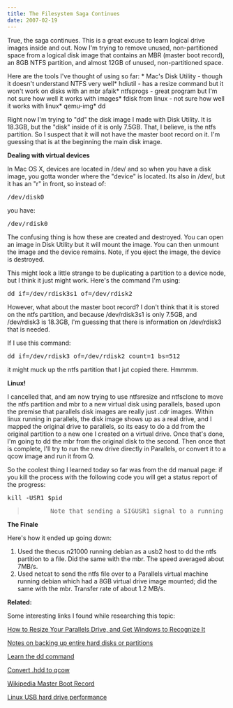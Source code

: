 ```yaml
---
title: The Filesystem Saga Continues
date: 2007-02-19
---
```

True, the saga continues. This is a great excuse to learn logical drive images inside and out. Now I'm trying to remove unused, non-partitioned space from a logical disk image that contains an MBR (master boot record), an 8GB NTFS partition, and almost 12GB of unused, non-partitioned space.

Here are the tools I've thought of using so far: * Mac's Disk Utility - though it doesn't understand NTFS very well* hdiutil - has a resize command but it won't work on disks with an mbr afaik* ntfsprogs - great program but I'm not sure how well it works with images* fdisk from linux - not sure how well it works with linux* qemu-img* dd

Right now I'm trying to "dd" the disk image I made with Disk Utility. It is 18.3GB, but the "disk" inside of it is only 7.5GB. That, I believe, is the ntfs partition. So I suspect that it will not have the master boot record on it. I'm guessing that is at the beginning the main disk image.

<strong>Dealing with virtual devices</strong>

In Mac OS X, devices are located in /dev/ and so when you have a disk image, you gotta wonder where the "device" is located. Its also in /dev/, but it has an "r" in front, so instead of:

<pre>/dev/disk0</pre>

you have:

<pre>/dev/rdisk0</pre>

The confusing thing is how these are created and destroyed. You can open an image in Disk Utility but it will mount the image. You can then unmount the image and the device remains. Note, if you eject the image, the device is destroyed.

This might look a little strange to be duplicating a partition to a device node, but I think it just might work. Here's the command I'm using:

<pre>dd if=/dev/rdisk3s1 of=/dev/rdisk2</pre>

However, what about the master boot record? I don't think that it is stored on the ntfs partition, and because /dev/rdisk3s1 is only 7.5GB, and /dev/rdisk3 is 18.3GB, I'm guessing that there is information on /dev/rdisk3 that is needed.

If I use this command:

<pre>dd if=/dev/rdisk3 of=/dev/rdisk2 count=1 bs=512</pre>

it might muck up the ntfs partition that I jut copied there. Hmmmm.

<strong>Linux!</strong>

I cancelled that, and am now trying to use ntfsresize and ntfsclone to move the ntfs partition and mbr to a new virtual disk using parallels, based upon the premise that parallels disk images are really just .cdr images. Within linux running in parallels, the disk image shows up as a real drive, and I mapped the original drive to parallels, so its easy to do a dd from the original partition to a new one I created on a virtual drive. Once that's done, I'm going to dd the mbr from the original disk to the second. Then once that is complete, I'll try to run the new drive directly in Parallels, or convert it to a qcow image and run it from Q.

So the coolest thing I learned today so far was from the dd manual page: if you kill the process with the following code you will get a status report of the progress:

<pre>kill -USR1 $pid</pre>

<blockquote>

<pre>       Note that sending a SIGUSR1 signal to a running 'dd' process makes  it       print to standard error the number of records read and written so far,       then to resume copying.              $ dd if=/dev/zero of=/dev/null& pid=$!              $ kill -USR1 $pid; sleep 1; kill $pid              10899206+0 records in 10899206+0 records out</pre></blockquote>

<strong>The Finale</strong>

Here's how it ended up going down: <ol><li>Used the thecus n21000 running debian as a usb2 host to dd the ntfs partition to a file. Did the same with the mbr. The speed averaged about 7MB/s.</li><li>Used netcat to send the ntfs file over to a Parallels virtual machine running debian which had a 8GB virtual drive image mounted; did the same with the mbr. Transfer rate of about 1.2 MB/s. </li></ol>

<strong>Related:</strong>

Some interesting links I found while researching this topic:

<a href="http://uneasysilence.com/archive/2007/01/9404/">How to Resize Your Parallels Drive, and Get Windows to Recognize It</a>

<a href="http://www.inference.phy.cam.ac.uk/saw27/notes/backup-hard-disk-partitions.html">Notes on backing up entire hard disks or partitions</a>

<a href="http://www.linuxquestions.org/questions/showthread.php?t=362506">Learn the dd command</a>

<a href="http://www.kidsquid.com/cgi-bin/moin.cgi/FrequentlyAskedQuestions#head-46d3f40c447a63bbd7c6f325f7c771a77cfa58f8">Convert .hdd to qcow</a>

<a href="http://en.wikipedia.org/wiki/Master_boot_record">Wikipedia Master Boot Record</a>

<a href="http://marc.abramowitz.info/archives/2007/02/17/getting-good-performance-out-of-usb-hard-drives-in-linux/">Linux USB hard drive performance</a>

